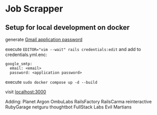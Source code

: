 # Job Scrapper

## Setup for local development on docker

generate [Gmail application password](https://knowledge.workspace.google.com/kb/how-to-generate-an-app-passwords-000009237)

execute `EDITOR="vim --wait" rails credentials:edit` and add to credentials.yml.enc:
```
google_smtp:
  email: <email>
  password: <application password>
```

execute `sudo docker compose up -d --build`

visit [localhost:3000](http://localhost:3000/)

Adding:
Planet Argon
OmbuLabs
RailsFactory
RailsCarma
reinteractive
RubyGarage
netguru
thoughtbot
FullStack Labs
Evil Martians